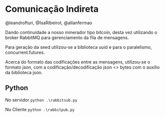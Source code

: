 # Comunicação Indireta

@leandrofturi, @IsaRibeirot, @allanfermao

Dando continuidade a nosso minerador tipo bitcoin, desta vez utilizando o broker RabbitMQ para gerenciamento da fila de mensagens.

Para geração da seed utilizou-se a biblioteca uuid e para o paralelismo, concurrent.futures.

Acerca do formato das codificações entre as mensagens, utilizou-se o formato json, com a codificação/decodificação json <> bytes com o auxílio da biblioteca json.

## Python

No servidor
`python .\rabbitsub.py`

No Cliente
`python .\rabbitpub.py`
